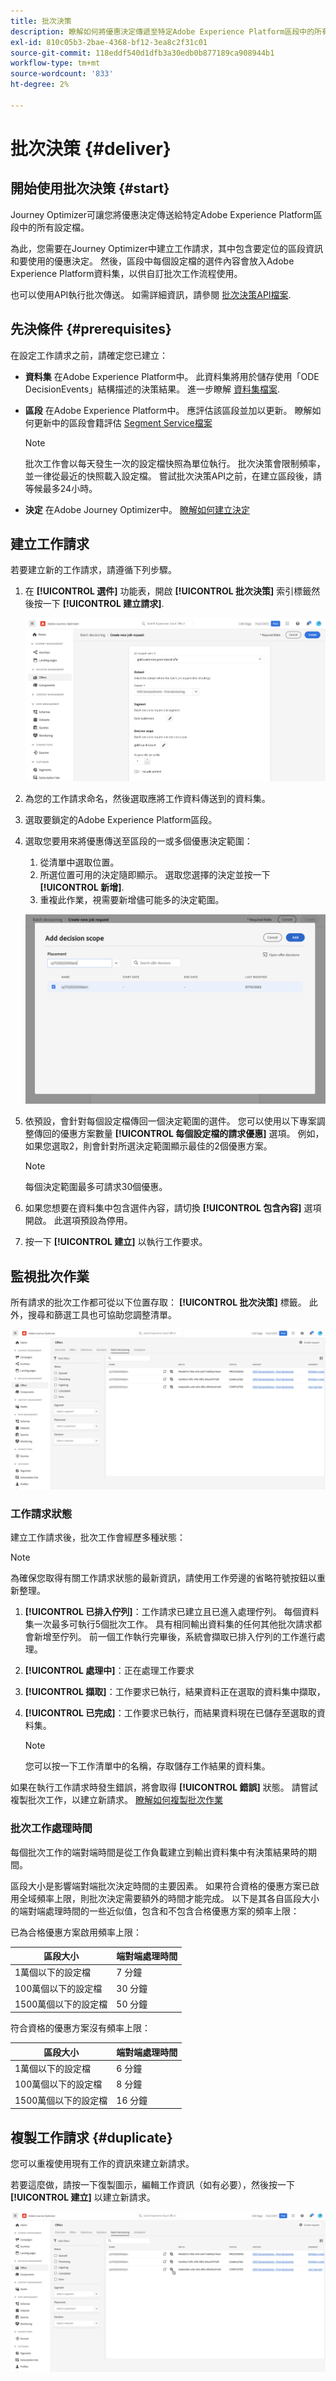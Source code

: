```yaml
---
title: 批次決策
description: 瞭解如何將優惠決定傳遞至特定Adobe Experience Platform區段中的所有設定檔。
exl-id: 810c05b3-2bae-4368-bf12-3ea8c2f31c01
source-git-commit: 118eddf540d1dfb3a30edb0b877189ca908944b1
workflow-type: tm+mt
source-wordcount: '833'
ht-degree: 2%

---
```


# 批次決策 {#deliver}

## 開始使用批次決策 {#start}

Journey Optimizer可讓您將優惠決定傳送給特定Adobe Experience Platform區段中的所有設定檔。

為此，您需要在Journey Optimizer中建立工作請求，其中包含要定位的區段資訊和要使用的優惠決定。 然後，區段中每個設定檔的選件內容會放入Adobe Experience Platform資料集，以供自訂批次工作流程使用。

也可以使用API執行批次傳送。 如需詳細資訊，請參閱 [批次決策API檔案](api-reference/offer-delivery-api/batch-decisioning-api.md).

## 先決條件 {#prerequisites}

在設定工作請求之前，請確定您已建立：

* **資料集** 在Adobe Experience Platform中。 此資料集將用於儲存使用「ODE DecisionEvents」結構描述的決策結果。 進一步瞭解 [資料集檔案](https://experienceleague.adobe.com/docs/experience-platform/catalog/datasets/overview.html?lang=zh-Hant).

* **區段** 在Adobe Experience Platform中。 應評估該區段並加以更新。 瞭解如何更新中的區段會籍評估 [Segment Service檔案](https://www.adobe.com/go/segmentation-overview-en)

   >[!NOTE]
   >
   >批次工作會以每天發生一次的設定檔快照為單位執行。 批次決策會限制頻率，並一律從最近的快照載入設定檔。 嘗試批次決策API之前，在建立區段後，請等候最多24小時。

* **決定** 在Adobe Journey Optimizer中。 [瞭解如何建立決定](offer-activities/create-offer-activities.md)

<!-- in API doc, remove these info and add ref here-->

## 建立工作請求

若要建立新的工作請求，請遵循下列步驟。

1. 在 **[!UICONTROL 選件]** 功能表，開啟 **[!UICONTROL 批次決策]** 索引標籤然後按一下 **[!UICONTROL 建立請求]**.

   ![](assets/batch-create.png)

1. 為您的工作請求命名，然後選取應將工作資料傳送到的資料集。

1. 選取要鎖定的Adobe Experience Platform區段。

1. 選取您要用來將優惠傳送至區段的一或多個優惠決定範圍：
   1. 從清單中選取位置。
   1. 所選位置可用的決定隨即顯示。 選取您選擇的決定並按一下 **[!UICONTROL 新增]**.
   1. 重複此作業，視需要新增儘可能多的決定範圍。

   ![](assets/batch-decision.png)

1. 依預設，會針對每個設定檔傳回一個決定範圍的選件。 您可以使用以下專案調整傳回的優惠方案數量 **[!UICONTROL 每個設定檔的請求優惠]** 選項。 例如，如果您選取2，則會針對所選決定範圍顯示最佳的2個優惠方案。

   >[!NOTE]
   >
   >每個決定範圍最多可請求30個優惠。

1. 如果您想要在資料集中包含選件內容，請切換 **[!UICONTROL 包含內容]** 選項開啟。 此選項預設為停用。

1. 按一下 **[!UICONTROL 建立]** 以執行工作要求。

## 監視批次作業

所有請求的批次工作都可從以下位置存取： **[!UICONTROL 批次決策]** 標籤。 此外，搜尋和篩選工具也可協助您調整清單。

![](assets/batch-list.png)

### 工作請求狀態

建立工作請求後，批次工作會經歷多種狀態：

>[!NOTE]
>
>為確保您取得有關工作請求狀態的最新資訊，請使用工作旁邊的省略符號按鈕以重新整理。

1. **[!UICONTROL 已排入佇列]**：工作請求已建立且已進入處理佇列。 每個資料集一次最多可執行5個批次工作。 具有相同輸出資料集的任何其他批次請求都會新增至佇列。 前一個工作執行完畢後，系統會擷取已排入佇列的工作進行處理。
1. **[!UICONTROL 處理中]**：正在處理工作要求
1. **[!UICONTROL 擷取]**：工作要求已執行，結果資料正在選取的資料集中擷取，
1. **[!UICONTROL 已完成]**：工作要求已執行，而結果資料現在已儲存至選取的資料集。

   >[!NOTE]
   >
   >您可以按一下工作清單中的名稱，存取儲存工作結果的資料集。

如果在執行工作請求時發生錯誤，將會取得 **[!UICONTROL 錯誤]** 狀態。 請嘗試複製批次工作，以建立新請求。 [瞭解如何複製批次作業](#duplicate)

### 批次工作處理時間

每個批次工作的端對端時間是從工作負載建立到輸出資料集中有決策結果時的期間。

區段大小是影響端對端批次決定時間的主要因素。 如果符合資格的優惠方案已啟用全域頻率上限，則批次決定需要額外的時間才能完成。 以下是其各自區段大小的端對端處理時間的一些近似值，包含和不包含合格優惠方案的頻率上限：

已為合格優惠方案啟用頻率上限：

| 區段大小 | 端對端處理時間 |
|--------------|----------------------------|
| 1萬個以下的設定檔 | 7 分鐘 |
| 100萬個以下的設定檔 | 30 分鐘 |
| 1500萬個以下的設定檔 | 50 分鐘 |

符合資格的優惠方案沒有頻率上限：

| 區段大小 | 端對端處理時間 |
|--------------|----------------------------|
| 1萬個以下的設定檔 | 6 分鐘 |
| 100萬個以下的設定檔 | 8 分鐘 |
| 1500萬個以下的設定檔 | 16 分鐘 |

## 複製工作請求 {#duplicate}

您可以重複使用現有工作的資訊來建立新請求。

若要這麼做，請按一下復製圖示，編輯工作資訊（如有必要），然後按一下 **[!UICONTROL 建立]** 以建立新請求。

![](assets/batch-duplicate.png)
